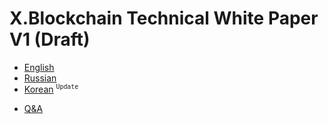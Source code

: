 # X.Blockchain Technical White Paper V1 (Draft)
- [English](https://xbctechnologies.github.io/Documentation/WhitePaper_en-US)
- [Russian](https://xbctechnologies.github.io/Documentation/WhitePaper_ru-RU)
- [Korean](https://xbctechnologies.github.io/Documentation/WhitePaper_ko-KR) <sup>`Update`</sup>
<!-- -->
- [Q&A](http://blog.naver.com/aston_company)
